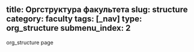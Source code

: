 title: Оргструктура факультета
slug: structure
category: faculty
tags: [_nav]
type: org_structure
submenu_index: 2
---

org_structure page
